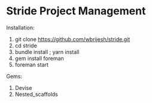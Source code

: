 
# Stride Project Management

Installation:
1. git clone https://github.com/wbrijesh/stride.git
2. cd stride
3. bundle install ; yarn install
4. gem install foreman
5. foreman start

Gems:
1. Devise
2. Nested_scaffolds
